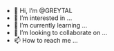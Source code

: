 - 👋 Hi, I’m @GREYTAL
- 👀 I’m interested in ...
- 🌱 I’m currently learning ...
- 💞️ I’m looking to collaborate on ...
- 📫 How to reach me ...

<!---
GREYTAL/GREYTAL is a ✨ special ✨ repository because its `README.md` (this file) appears on your GitHub profile.
You can click the Preview link to take a look at your changes.
--->

